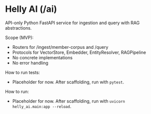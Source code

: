 # Helly AI (/ai)

API-only Python FastAPI service for ingestion and query with RAG abstractions.

Scope (MVP):
- Routers for /ingest/member-corpus and /query
- Protocols for VectorStore, Embedder, EntityResolver, RAGPipeline
- No concrete implementations
- No error handling

How to run tests:
- Placeholder for now. After scaffolding, run with `pytest`.

How to run:
- Placeholder for now. After scaffolding, run with `uvicorn helly_ai.main:app --reload`.

